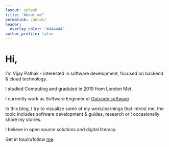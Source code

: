 ```yaml
---
layout: splash
title: "About me"
permalink: /about/
header:
  overlay_color: "#444444"
author_profile: false
---
```


# Hi,
<i class="fas fa-user"></i> I’m Vijay Pathak - interested in software development, focused on backend & cloud technology.

<i class="fas fa-graduation-cap"></i> I studied Computing and graduted in 2019 from London Met.

<i class="fa fa-briefcase" aria-hidden="true"></i> I currently work as Software Engineer at [Outcode software](https://www.outcodesoftware.com/)

<i class="fas fa-book"></i> In this blog, I try to visualize some of my work/learnings that intrest me, the topic includes software development &#38; guides, research or I occasionally share my stories.

<i class="fas fa-heart"></i> I believe in open source solutions and digital literacy.

<i class="fas fa-envelope"></i> Get in touch/follow [me](/contact).